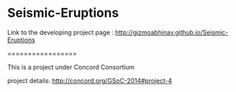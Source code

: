 Seismic-Eruptions
=================

Link to the developing project page : http://gizmoabhinav.github.io/Seismic-Eruptions

=================

This is a project under Concord Consortium

project details: http://concord.org/GSoC-2014#project-4
